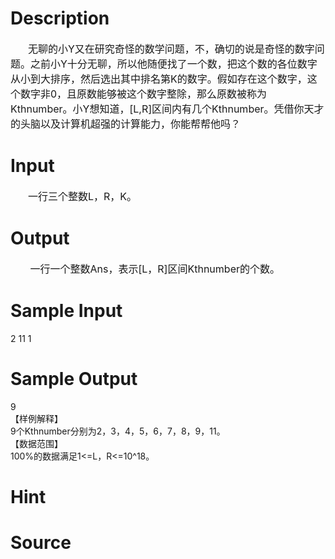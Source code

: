 
# Description

<div class="content"><div style="text-indent: 21pt"><span style="font-size: medium">无聊的小Y又在研究奇怪的数学问题，不，确切的说是奇怪的数字问题。之前小Y十分无聊，所以他随便找了一个数，把这个数的各位数字从小到大排序，然后选出其中排名第K的数字。假如存在这个数字，这个数字非0，且原数能够被这个数字整除，那么原数被称为Kthnumber。小Y想知道，[L,R]区间内有几个Kthnumber。凭借你天才的头脑以及计算机超强的计算能力，你能帮帮他吗？</span></div></div>

# Input

<div class="content"><div style="text-indent: 21pt"><span style="font-size: medium">一行三个整数L，R，K。</span></div></div>

# Output

<div class="content"><div><span style="font-size: medium">       一行一个整数Ans，表示[L，R]区间Kthnumber的个数。</span></div></div>

# Sample Input

<div class="content"><span class="sampledata">2 11 1<br/>
</span></div>

# Sample Output

<div class="content"><span class="sampledata">9<br/>
【样例解释】<br/>
9个Kthnumber分别为2，3，4，5，6，7，8，9，11。<br/>
【数据范围】<br/>
100%的数据满足1&lt;=L，R&lt;=10^18。</span></div>

# Hint

<div class="content"><p></p></div>

# Source

<div class="content"><p><a href="problemset.php?search="></a></p></div>

